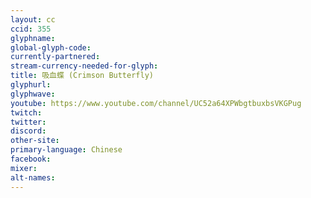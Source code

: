 ```yaml
---
layout: cc
ccid: 355
glyphname: 
global-glyph-code: 
currently-partnered: 
stream-currency-needed-for-glyph: 
title: 吸血蝶 (Crimson Butterfly)
glyphurl: 
glyphwave: 
youtube: https://www.youtube.com/channel/UC52a64XPWbgtbuxbsVKGPug
twitch: 
twitter: 
discord: 
other-site: 
primary-language: Chinese
facebook: 
mixer: 
alt-names: 
---
```


